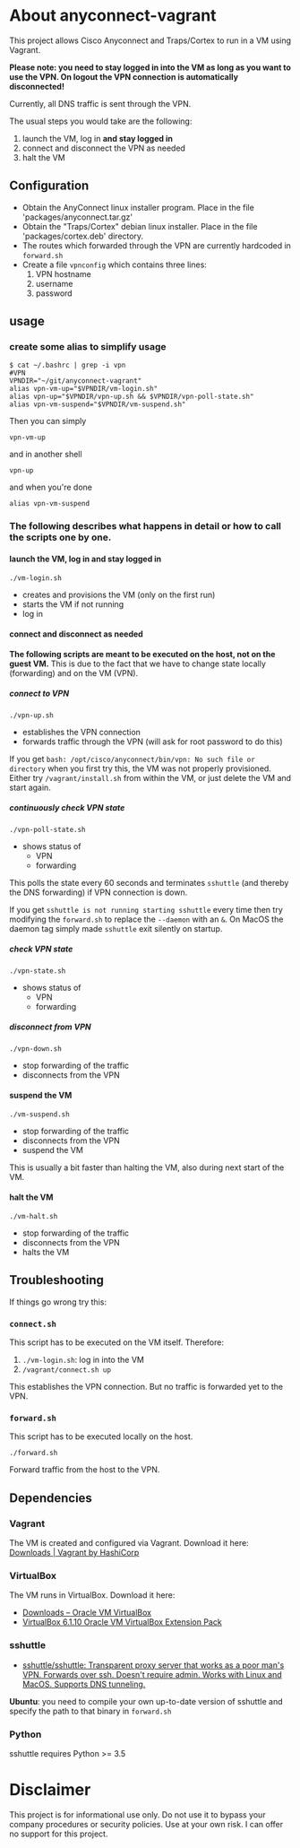 # About anyconnect-vagrant
This project allows Cisco Anyconnect and Traps/Cortex to run in a VM using Vagrant.

**Please note: you need to stay logged in into the VM as long as you want to use the VPN.
On logout the VPN connection is automatically disconnected!** 

Currently, all DNS traffic is sent through the VPN.

The usual steps you would take are the following:

1. launch the VM, log in **and stay logged in**
1. connect and disconnect the VPN as needed
1. halt the VM

## Configuration

* Obtain the AnyConnect linux installer program. Place in the file 'packages/anyconnect.tar.gz'
* Obtain the "Traps/Cortex" debian linux installer. Place in the file 'packages/cortex.deb' directory. 
* The routes which forwarded through the VPN are currently hardcoded in `forward.sh`
* Create a file `vpnconfig` which contains three lines:
  1. VPN hostname
  1. username
  1. password

## usage

### create some alias to simplify usage 

    $ cat ~/.bashrc | grep -i vpn
    #VPN
    VPNDIR="~/git/anyconnect-vagrant"
    alias vpn-vm-up="$VPNDIR/vm-login.sh"
    alias vpn-up="$VPNDIR/vpn-up.sh && $VPNDIR/vpn-poll-state.sh"
    alias vpn-vm-suspend="$VPNDIR/vm-suspend.sh"

Then you can simply

    vpn-vm-up
   
and in another shell

    vpn-up

and when you're done

    alias vpn-vm-suspend

### The following describes what happens in detail or how to call the scripts one by one.

#### launch the VM, log in and stay logged in

`./vm-login.sh`

* creates and provisions the VM (only on the first run)
* starts the VM if not running
* log in

#### connect and disconnect as needed

**The following scripts are meant to be executed on the host, not on the guest VM.**
This is due to the fact that we have to change state locally (forwarding) and on the VM (VPN). 

##### connect to VPN

`./vpn-up.sh`

* establishes the VPN connection
* forwards traffic through the VPN (will ask for root password to do this)

If you get `bash: /opt/cisco/anyconnect/bin/vpn: No such file or directory` when you first try this, 
the VM was not properly provisioned. Either try `/vagrant/install.sh` from within the VM, or just delete the VM 
and start again.

##### continuously check VPN state

`./vpn-poll-state.sh`

* shows status of
  * VPN
  * forwarding

This polls the state every 60 seconds and terminates `sshuttle` (and thereby the DNS forwarding) if VPN connection is down.
  
If you get `sshuttle is not running starting sshuttle` every time then try modifying the `forward.sh` to replace the 
`--daemon` with an `&`. On MacOS the daemon tag simply made `sshuttle` exit silently on startup.

##### check VPN state

`./vpn-state.sh`

* shows status of
  * VPN
  * forwarding

##### disconnect from VPN

`./vpn-down.sh`

* stop forwarding of the traffic
* disconnects from the VPN

#### suspend the VM

`./vm-suspend.sh`

* stop forwarding of the traffic
* disconnects from the VPN
* suspend the VM

This is usually a bit faster than halting the VM, also during next start of the VM.

#### halt the VM

`./vm-halt.sh`

* stop forwarding of the traffic
* disconnects from the VPN
* halts the VM

## Troubleshooting

If things go wrong try this:

### `connect.sh`

This script has to be executed on the VM itself. Therefore:

1. `./vm-login.sh`: log in into the VM
1. `/vagrant/connect.sh up`

This establishes the VPN connection. But no traffic is forwarded yet to the VPN.

### `forward.sh`

This script has to be executed locally on the host.

`./forward.sh`

Forward traffic from the host to the VPN. 

## Dependencies

### Vagrant

The VM is created and configured via Vagrant. Download it here: [Downloads | Vagrant by HashiCorp](https://www.vagrantup.com/downloads.html)

### VirtualBox

The VM runs in VirtualBox. Download it here:

* [Downloads – Oracle VM VirtualBox](https://www.virtualbox.org/wiki/Downloads)
* [VirtualBox 6.1.10 Oracle VM VirtualBox Extension Pack](https://www.virtualbox.org/wiki/Downloads#VirtualBox6.1.10OracleVMVirtualBoxExtensionPack)

### sshuttle

* [sshuttle/sshuttle: Transparent proxy server that works as a poor man's VPN. Forwards over ssh. Doesn't require admin. Works with Linux and MacOS. Supports DNS tunneling.](https://github.com/sshuttle/sshuttle)

**Ubuntu**: you need to compile your own up-to-date version of sshuttle and specify the path to that binary 
in `forward.sh`

### Python

sshuttle requires Python >= 3.5 

# Disclaimer

This project is for informational use only. Do not use it to bypass your company procedures or security policies. 
Use at your own risk. I can offer no support for this project. 
